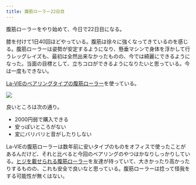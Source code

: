 ```yaml
---
title: 腹筋ローラー22日目
---
```

腹筋ローラーをやり始めて、今日で22日目になる。

膝を付けて1日40回ほどやっている。腹筋は徐々に強くなってきているのを感じる。腹筋ローラーは姿勢が安定するようになり、懸垂マシンで身体を浮かして行うレッグレイズも、最初は全然出来なかったものの、今では綺麗にできるようになった。当面の目標として、立ちコロができるようになりたいと思っている。今は一度もできない。

[La-VIEのベアリングタイプの腹筋ローラー](https://www.amazon.co.jp/dp/B07DNVTVVM)を使っている。

![](https://lh3.googleusercontent.com/docs/ADP-6oF3-oFdagsuU5gEPk5qx-al3gSe3_wDUCpzp5GamAcesttdiQHnrkOsSLMvXnNl6Zw-GN8NLgUOcTkJhzIUX553rSTNBtwHtyZMxLWyZ84tM-7ZELmlb12yoZtuem1_J_KAAxdXeptAl2279X-Idmqo-rFt4Gp1mv0CGaY9aT-UYYXKYlRHmnH6zNdTAF8MAe8zZrB2xpwHPGnyHf4D5mKYqWrks13q2sEpO7rYICuJckkbaq4-y4yBbvOcfMRJuK4WYT2PCV2jYGgkQCarSAvDtRuQaM9vVuOoB2d66tioXI4DI1_QFhqiLP08tmFVcLSjxOcSPYDSia21ayAWacKWXdEz6k8EA_cTjeydv3y6MvekxJY2YTO0qiFX0V8fDY15BmYD9mwJC_pmVoQ_UutIJwaUUER2vzsmvP7V9_HsT9D0_xYnJTv7ISMAO0zKUx7td17RVM11S3BcLfEoz0ar12x36iKXhs8avtTQJn0EdXAKXHQEiSKX-5i-cHi48WWI6zaqd9loYkqf0WD5J8wEexjtH_rbRH1J9ZJlFgrHeW_mOJDl2Y6x2zOIFoukHwuzSCxKo0nkbjUmvAf7SuPdaSb6UlamIvIHHQjXm5wUszcg1nai-x-w7XFUAXfbFUJJWYkaGceb69rvknufcJ1rDLtlwtJfPWTfWUbegaWw092n61_RvzCFD3EdKiqGGhsjArZCsD6T4X-r8NSPP-FBphji17w_JyeOCp2hJZlWhRMy2IXcmGAxTiKvePKRY9SBk1dx0GCmw69s3ZHc8Ges5y3B10sdo4bN6OFg2wDIlG6ZhlbX_UWYx2sXMfKVlZUHiAY4vI1AZ8IQW6VjLGU4zC8VW8UdRRPWOfkEWgDiZP1Zmm_9-ha6M3znYkRFJTwOG3UzaAdcMI2BnAxzMGxZCEw0lJ3rP80cdEIKW9OGS4JQ2dozA9kMCEZ1jLG6gI5ru08ZfFfegFDdy5Xwrubn_6QywUbPYJIbOaQszXdxTZ4HXse3VtL-e9O19sB0VxyqXpgERFxoIfsMmnKq2HwBNhC8CrIjVSVAslEEdzNcyH7v8JTUXW5G_snXOIK69J5gVyRPI2uiGlPviYo41lWAmVdMEJmgV6Lf8CPTzkUxtrrKs7IWFCmsS34VBnaCGhR6BZLD153zX8kox4faYjnoSAV43OkIASFmEx_FwqQSrgQsZYENDecRalFLgjHmhMv08dOEqKAzzHoXkSjEsWnWfjfEC3FVLSvH66fUdH9F9S_1)

良いところは次の通り。

*   2000円弱で購入できる
*   安っぽいところがない
*   変にバリバリと音がしたりしない

La-VIEの腹筋ローラーは数年前に安いタイプのものをオフィスで使ったことがあるんだけど、それと比べると今回のベアリングのやつはかなりしっかりしている。[ヒジを載せられる腹筋ローラー](https://www.amazon.co.jp/dp/B08MPRQ4PD)を友達が持っていて、大きかったり高かったりするものの、これも安全で良いなと思っている。腹筋ローラーは捻って怪我をする可能性が無くはない。
